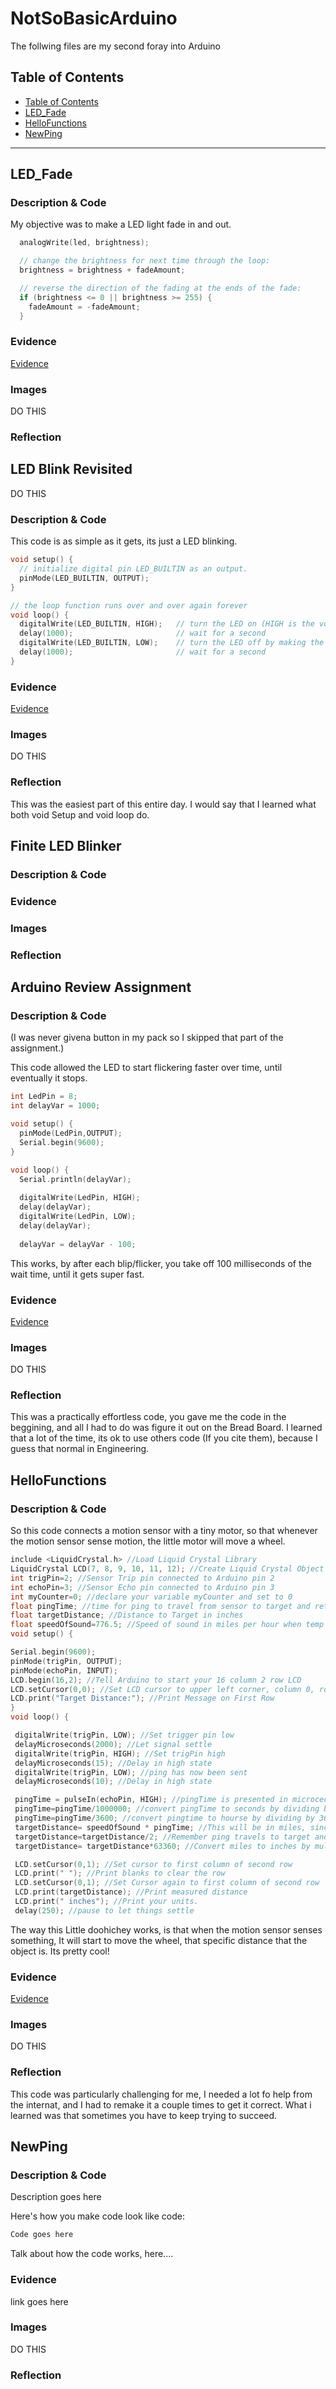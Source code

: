 # NotSoBasicArduino
 The follwing files are my second foray into Arduino
 
 
## Table of Contents
* [Table of Contents](#TableOfContents)
* [LED_Fade](#LED_Fade)
* [HelloFunctions](#HelloFunctions)
* [NewPing](#NewPing)
---

## LED_Fade

### Description & Code
My objective was to make a LED light fade in and out.

```C++
  analogWrite(led, brightness);

  // change the brightness for next time through the loop:
  brightness = brightness + fadeAmount;

  // reverse the direction of the fading at the ends of the fade:
  if (brightness <= 0 || brightness >= 255) {
    fadeAmount = -fadeAmount;
  }
```

### Evidence
[Evidence](https://create.arduino.cc/editor/Ben_Berthy123/9c4aa851-88aa-4b7c-bbfa-2604bda92def)

### Images
DO THIS
### Reflection

## LED Blink Revisited
DO THIS
### Description & Code
This code is as simple as it gets, its just a LED blinking.

```C++
void setup() {
  // initialize digital pin LED_BUILTIN as an output.
  pinMode(LED_BUILTIN, OUTPUT);
}

// the loop function runs over and over again forever
void loop() {
  digitalWrite(LED_BUILTIN, HIGH);   // turn the LED on (HIGH is the voltage level)
  delay(1000);                       // wait for a second
  digitalWrite(LED_BUILTIN, LOW);    // turn the LED off by making the voltage LOW
  delay(1000);                       // wait for a second
}
```

### Evidence
[Evidence](https://create.arduino.cc/editor/Ben_Berthy123/7d987f93-11e8-482f-a7b8-852e78559434)
### Images
DO THIS
### Reflection
This was the easiest part of this entire day. I would say that I learned what both void Setup and void loop do.


## Finite LED Blinker

### Description & Code

### Evidence

### Images

### Reflection

## Arduino Review Assignment

### Description & Code
(I was never givena button in my pack so I skipped that part of the assignment.)

This code allowed the LED to start flickering faster over time, until eventually it stops.

```C++
int LedPin = 8;
int delayVar = 1000;

void setup() {
  pinMode(LedPin,OUTPUT);
  Serial.begin(9600);
}

void loop() {
  Serial.println(delayVar);
  
  digitalWrite(LedPin, HIGH);
  delay(delayVar);
  digitalWrite(LedPin, LOW);
  delay(delayVar);
  
  delayVar = delayVar - 100;
  ```
  This works, by after each blip/flicker, you take off 100 milliseconds of the wait time, until it gets super fast.
### Evidence
[Evidence](https://create.arduino.cc/editor/Ben_Berthy123/d6f6e6de-eb6f-4ea5-aec8-49dcc091f1f7)
### Images
DO THIS
### Reflection
This was a practically effortless code, you gave me the code in the beggining, and all I had to do was figure it out on the Bread Board. I learned that a lot of the time, its ok to use others code (If you cite them), because I guess that normal in Engineering.

## HelloFunctions

### Description & Code
So this code connects a motion sensor with a tiny motor, so that whenever the motion sensor sense motion, the little motor will move a wheel.

```C++
include <LiquidCrystal.h> //Load Liquid Crystal Library
LiquidCrystal LCD(7, 8, 9, 10, 11, 12); //Create Liquid Crystal Object called LCD
int trigPin=2; //Sensor Trip pin connected to Arduino pin 2
int echoPin=3; //Sensor Echo pin connected to Arduino pin 3
int myCounter=0; //declare your variable myCounter and set to 0
float pingTime; //time for ping to travel from sensor to target and return
float targetDistance; //Distance to Target in inches
float speedOfSound=776.5; //Speed of sound in miles per hour when temp is 77 degrees.
void setup() {

Serial.begin(9600);
pinMode(trigPin, OUTPUT);
pinMode(echoPin, INPUT);
LCD.begin(16,2); //Tell Arduino to start your 16 column 2 row LCD
LCD.setCursor(0,0); //Set LCD cursor to upper left corner, column 0, row 0
LCD.print("Target Distance:"); //Print Message on First Row
}
void loop() {

 digitalWrite(trigPin, LOW); //Set trigger pin low
 delayMicroseconds(2000); //Let signal settle
 digitalWrite(trigPin, HIGH); //Set trigPin high
 delayMicroseconds(15); //Delay in high state
 digitalWrite(trigPin, LOW); //ping has now been sent
 delayMicroseconds(10); //Delay in high state

 pingTime = pulseIn(echoPin, HIGH); //pingTime is presented in microceconds
 pingTime=pingTime/1000000; //convert pingTime to seconds by dividing by 1000000 (microseconds in a second)
 pingTime=pingTime/3600; //convert pingtime to hourse by dividing by 3600 (seconds in an hour)
 targetDistance= speedOfSound * pingTime; //This will be in miles, since speed of sound was miles per hour
 targetDistance=targetDistance/2; //Remember ping travels to target and back from target, so you must divide by
 targetDistance= targetDistance*63360; //Convert miles to inches by multipling by 63360 (inches per mile)

 LCD.setCursor(0,1); //Set cursor to first column of second row
 LCD.print(" "); //Print blanks to clear the row
 LCD.setCursor(0,1); //Set Cursor again to first column of second row
 LCD.print(targetDistance); //Print measured distance
 LCD.print(" inches"); //Print your units.
 delay(250); //pause to let things settle

```
The way this Little doohichey works, is that when the motion sensor senses something, It will start to move the wheel, that specific distance that the object is.
Its pretty cool!

### Evidence
[Evidence](https://create.arduino.cc/editor/Ben_Berthy123/878b9368-c8a6-42b4-8ae0-eeb4f6d408a1)

### Images
DO THIS
### Reflection
This code was particularly challenging for me, I needed a lot fo help from the internat, and I had to remake it a couple times to get it correct. What i learned was that sometimes you have to keep trying to succeed.

## NewPing

### Description & Code
Description goes here

Here's how you make code look like code:

```C++
Code goes here
```
Talk about how the code works, here....

### Evidence
link goes here

### Images
DO THIS
### Reflection

